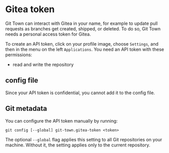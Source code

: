 # Gitea token

Git Town can interact with Gitea in your name, for example to update pull
requests as branches get created, shipped, or deleted. To do so, Git Town needs
a personal access token for Gitea.

To create an API token, click on your profile image, choose `Settings`, and then
in the menu on the left `Applications`. You need an API token with these
permissions:

- read and write the repository

## config file

Since your API token is confidential, you cannot add it to the config file.

## Git metadata

You can configure the API token manually by running:

```wrap
git config [--global] git-town.gitea-token <token>
```

The optional `--global` flag applies this setting to all Git repositories on
your machine. Without it, the setting applies only to the current repository.
